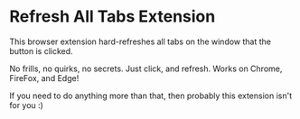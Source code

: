 # Refresh All Tabs Extension

This browser extension hard-refreshes all tabs on the window that the button is clicked.

No frills, no quirks, no secrets. Just click, and refresh. Works on Chrome, FireFox, and Edge!

If you need to do anything more than that, then probably this extension isn't for you :)
